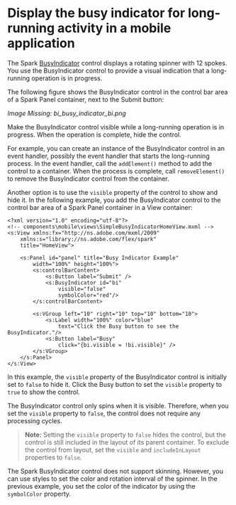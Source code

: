 # Display the busy indicator for long-running activity in a mobile application

The Spark
[BusyIndicator](https://help.adobe.com/en_US/FlashPlatform/reference/actionscript/3/spark/components/BusyIndicator.html)
control displays a rotating spinner with 12 spokes. You use the BusyIndicator
control to provide a visual indication that a long-running operation is in
progress.

The following figure shows the BusyIndicator control in the control bar area of
a Spark Panel container, next to the Submit button:

<p><i>Image Missing: bi_busy_indicator_bi.png</i></p>

Make the BusyIndicator control visible while a long-running operation is in
progress. When the operation is complete, hide the control.

For example, you can create an instance of the BusyIndicator control in an event
handler, possibly the event handler that starts the long-running process. In the
event handler, call the `addElement()` method to add the control to a container.
When the process is complete, call `removeElement()` to remove the BusyIndicator
control from the container.

Another option is to use the `visible` property of the control to show and hide
it. In the following example, you add the BusyIndicator control to the control
bar area of a Spark Panel container in a View container:

    <?xml version="1.0" encoding="utf-8"?>
    <!-- components\mobile\views\SimpleBusyIndicatorHomeView.mxml -->
    <s:View xmlns:fx="http://ns.adobe.com/mxml/2009"
        xmlns:s="library://ns.adobe.com/flex/spark"
        title="HomeView">

        <s:Panel id="panel" title="Busy Indicator Example"
            width="100%" height="100%">
            <s:controlBarContent>
                <s:Button label="Submit" />
                <s:BusyIndicator id="bi"
                    visible="false"
                    symbolColor="red"/>
            </s:controlBarContent>

            <s:VGroup left="10" right="10" top="10" bottom="10">
                <s:Label width="100%" color="blue"
                    text="Click the Busy button to see the BusyIndicator."/>
                <s:Button label="Busy"
                    click="{bi.visible = !bi.visible}" />
            </s:VGroup>
        </s:Panel>
    </s:View>

In this example, the `visible` property of the BusyIndicator control is
initially set to `false` to hide it. Click the Busy button to set the `visible`
property to `true` to show the control.

The BusyIndicator control only spins when it is visible. Therefore, when you set
the `visible` property to `false`, the control does not require any processing
cycles.

> **Note:** Setting the `visible` property to `false` hides the control, but the
> control is still included in the layout of its parent container. To exclude
> the control from layout, set the `visible` and `includeInLayout` properties to
> `false`.

The Spark BusyIndicator control does not support skinning. However, you can use
styles to set the color and rotation interval of the spinner. In the previous
example, you set the color of the indicator by using the `symbolColor` property.
